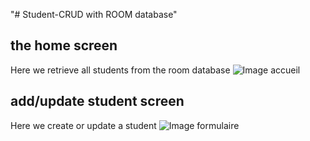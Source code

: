 "# Student-CRUD with ROOM database"
## the home screen
Here we retrieve all students from the room database
![Image accueil](https://i.ibb.co/wdFRNHW/accueil.png)
## add/update student screen
Here we create or update a student
![Image formulaire](https://i.ibb.co/ckG06gh/add-page.png)
